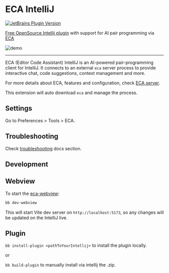 # ECA IntelliJ

[![JetBrains Plugin Version](https://img.shields.io/jetbrains/plugin/v/dev.eca.eca-intellij?style=flat-square&labelColor=91B6FB&color=93DA52&link=https%3A%2F%2Fplugins.jetbrains.com%2Fplugin%2F28289-eca)](https://plugins.jetbrains.com/plugin/28289-eca)


<!-- Plugin description -->

[Free OpenSource Intellij plugin](https://github.com/editor-code-assistant/eca-intellij) with support for AI pair programming via [ECA](https://eca.dev)

<!-- Plugin description end -->

![demo](demo.gif)

---

ECA (Editor Code Assistant) IntelliJ is an AI-powered pair-programming client for IntelliJ.
It connects to an external `eca` server process to provide interactive chat, code suggestions, context management and more.

For more details about ECA, features and configuration, check [ECA server](https://eca.dev).

This extension will auto download `eca` and manage the process.

## Settings

Go to Preferences > Tools > ECA.

## Troubleshooting

Check [troubleshooting](http://eca.dev/troubleshooting) docs section.

## Development

## Webview

To start the [eca-webview](https://github.com/editor-code-assistant/eca-webview):

```bash
bb dev-webview
```

This will start Vite dev server on `http://localhost:5173`, so any changes will be updated on the IntelliJ live.

## Plugin

`bb install-plugin <pathToYourIntellij>` to install the plugin locally.

or

`bb build-plugin` to manually install via intellij the .zip.
